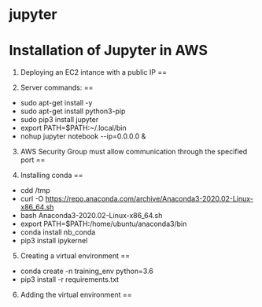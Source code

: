 # jupyter
Installation of Jupyter in AWS
====

1. Deploying an EC2 intance with a public IP
==

2. Server commands:
==
* sudo apt-get install -y
* sudo apt-get install python3-pip
* sudo pip3 install jupyter
* export PATH=$PATH:~/.local/bin
* nohup jupyter notebook --ip=0.0.0.0 &

3. AWS Security Group must allow communication through the specified port
==

4. Installing conda
==
* cdd /tmp
* curl -O https://repo.anaconda.com/archive/Anaconda3-2020.02-Linux-x86_64.sh
* bash Anaconda3-2020.02-Linux-x86_64.sh
* export PATH=$PATH:/home/ubuntu/anaconda3/bin
* conda install nb_conda
* pip3 install ipykernel

5. Creating a virtual environment
==
* conda create -n training_env python=3.6
* pip3 install -r requirements.txt

6. Adding the virtual environment
==



